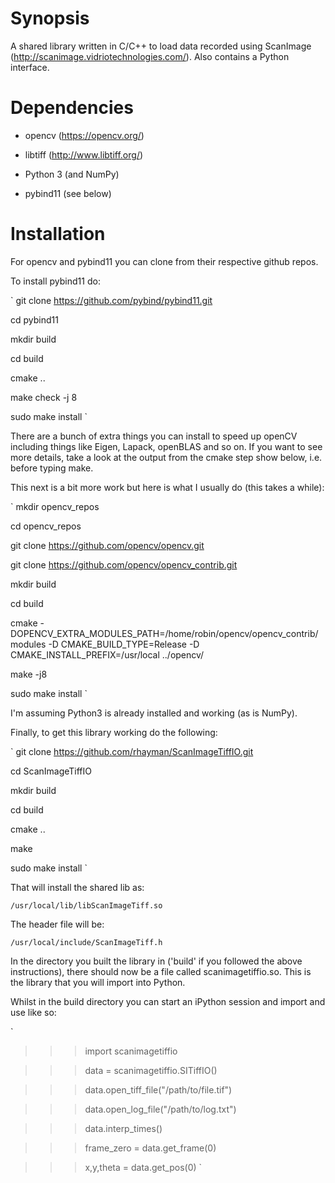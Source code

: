Synopsis
========

A shared library written in C/C++ to load data recorded using ScanImage (http://scanimage.vidriotechnologies.com/). Also contains a Python interface.


Dependencies
============

- opencv (https://opencv.org/)

- libtiff (http://www.libtiff.org/)

- Python 3 (and NumPy)

- pybind11 (see below)

Installation
============

For opencv and pybind11 you can clone from their respective github repos.

To install pybind11 do:

`
git clone https://github.com/pybind/pybind11.git

cd pybind11

mkdir build

cd build

cmake ..

make check -j 8

sudo make install
`

There are a bunch of extra things you can install to speed up openCV including
things like Eigen, Lapack, openBLAS and so on. If you want to see more details,
take a look at the output from the cmake step show below, i.e. before typing
make.

This next is a bit more work but here is what I usually do (this takes a while):

`
mkdir opencv_repos

cd opencv_repos

git clone https://github.com/opencv/opencv.git

git clone https://github.com/opencv/opencv_contrib.git

mkdir build

cd build

cmake -DOPENCV_EXTRA_MODULES_PATH=/home/robin/opencv/opencv_contrib/modules -D CMAKE_BUILD_TYPE=Release -D CMAKE_INSTALL_PREFIX=/usr/local ../opencv/

make -j8

sudo make install
`

I'm assuming Python3 is already installed and working (as is NumPy).

Finally, to get this library working do the following:

`
git clone https://github.com/rhayman/ScanImageTiffIO.git

cd ScanImageTiffIO

mkdir build

cd build

cmake ..

make

sudo make install
`

That will install the shared lib as:

`
/usr/local/lib/libScanImageTiff.so
`

The header file will be:

`
/usr/local/include/ScanImageTiff.h
`

In the directory you built the library in ('build' if you followed the above instructions), 
there should now be a file called scanimagetiffio.so. This is the library that you will 
import into Python.

Whilst in the build directory you can start an iPython session and import and use like so:

`
>>> import scanimagetiffio

>>> data = scanimagetiffio.SITiffIO()

>>> data.open_tiff_file("/path/to/file.tif")

>>> data.open_log_file("/path/to/log.txt")

>>> data.interp_times()

>>> frame_zero = data.get_frame(0)

>>> x,y,theta = data.get_pos(0)
`
